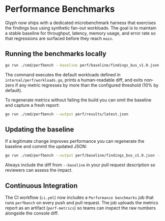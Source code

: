 # Performance Benchmarks

Glyph now ships with a dedicated microbenchmark harness that exercises the
findings bus using synthetic fan-out workloads. The goal is to maintain a stable
baseline for throughput, latency, memory usage, and error rate so that
regressions are surfaced before they reach `main`.

## Running the benchmarks locally

```bash
go run ./cmd/perfbench --baseline perf/baseline/findings_bus_v1.0.json --threshold 0.10
```

The command executes the default workloads defined in
`internal/perf/workloads.go`, prints a human-readable diff, and exits non-zero
if any metric regresses by more than the configured threshold (10% by default).

To regenerate metrics without failing the build you can omit the baseline and
capture a fresh report:

```bash
go run ./cmd/perfbench --output perf/results/latest.json
```

## Updating the baseline

If a legitimate change improves performance you can regenerate the baseline and
commit the updated JSON:

```bash
go run ./cmd/perfbench --output perf/baseline/findings_bus_v1.0.json --report-version v1.1.0
```

Always include the diff from `--baseline` in your pull request description so
reviewers can assess the impact.

## Continuous Integration

The CI workflow (`ci.yml`) now includes a `Performance benchmarks` job that runs
`perfbench` on every push and pull request. The job uploads the metrics report
as an artifact (`perf-metrics`) so teams can inspect the raw numbers alongside
the console diff.
